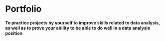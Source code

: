 # Portfolio
#### To practice projects by yourself to improve skills related to data analysis, as well as to prove your ability to be able to do well in a data analysis position

